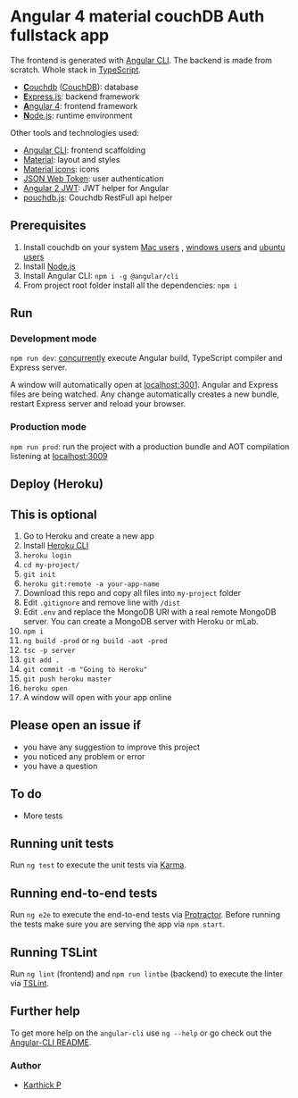# Angular 4 material couchDB Auth fullstack app

The frontend is generated with [Angular CLI](https://github.com/angular/angular-cli). The backend is made from scratch. Whole stack in [TypeScript](https://www.typescriptlang.org).


* [**C**ouchdb](http://couchdb.apache.org/) ([CouchDB](http://couchdb.apache.org/)): database
* [**E**xpress.js](http://expressjs.com): backend framework
* [**A**ngular 4](https://angular.io): frontend framework
* [**N**ode.js](https://nodejs.org): runtime environment

Other tools and technologies used:
* [Angular CLI](https://cli.angular.io): frontend scaffolding
* [Material](https://material.angular.io): layout and styles
* [Material icons](http://fontawesome.io): icons
* [JSON Web Token](https://jwt.io): user authentication
* [Angular 2 JWT](https://github.com/auth0/angular2-jwt): JWT helper for Angular
* [pouchdb.js](http://www.pouchdb.com): Couchdb RestFull api helper

## Prerequisites
1. Install couchdb on your system [Mac users](http://docs.couchdb.org/en/2.0.0/install/mac.html) , [windows users](http://docs.couchdb.org/en/2.0.0/install/windows.html) and [ubuntu users](https://www.digitalocean.com/community/tutorials/how-to-install-couchdb-and-futon-on-ubuntu-14-04)
2. Install [Node.js](https://nodejs.org)
3. Install Angular CLI: `npm i -g @angular/cli`
4. From project root folder install all the dependencies: `npm i`

## Run
### Development mode
`npm run dev`: [concurrently](https://github.com/kimmobrunfeldt/concurrently) execute Angular build, TypeScript compiler and Express server.

A window will automatically open at [localhost:3001](http://localhost:3001). Angular and Express files are being watched. Any change automatically creates a new bundle, restart Express server and reload your browser.

### Production mode
`npm run prod`: run the project with a production bundle and AOT compilation listening at [localhost:3009](http://localhost:3009) 

## Deploy (Heroku)
## This is optional 
1. Go to Heroku and create a new app
2. Install [Heroku CLI](https://devcenter.heroku.com/articles/heroku-command-line)
3. `heroku login`
4. `cd my-project/`
5. `git init`
6. `heroku git:remote -a your-app-name`
7. Download this repo and copy all files into `my-project` folder
8. Edit `.gitignore` and remove line with `/dist`
9. Edit `.env` and replace the MongoDB URI with a real remote MongoDB server. You can create a MongoDB server with Heroku or mLab.
10. `npm i`
11. `ng build -prod` or `ng build -aot -prod`
12. `tsc -p server`
13. `git add .`
14. `git commit -m "Going to Heroku"`
15. `git push heroku master`
16. `heroku open`
17. A window will open with your app online


## Please open an issue if
* you have any suggestion to improve this project
* you noticed any problem or error
* you have a question

## To do
* More tests

## Running unit tests
Run `ng test` to execute the unit tests via [Karma](https://karma-runner.github.io).

## Running end-to-end tests
Run `ng e2e` to execute the end-to-end tests via [Protractor](http://www.protractortest.org/). 
Before running the tests make sure you are serving the app via `npm start`.

## Running TSLint
Run `ng lint` (frontend) and `npm run lintbe` (backend) to execute the linter via [TSLint](https://palantir.github.io/tslint/).

## Further help
To get more help on the `angular-cli` use `ng --help` or go check out the [Angular-CLI README](https://github.com/angular/angular-cli/blob/master/README.md).


### Author
* [Karthick P](https://github.com/karthickhps)
